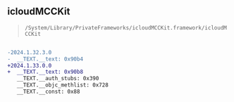## icloudMCCKit

> `/System/Library/PrivateFrameworks/icloudMCCKit.framework/icloudMCCKit`

```diff

-2024.1.32.3.0
-  __TEXT.__text: 0x90b4
+2024.1.33.0.0
+  __TEXT.__text: 0x90b8
   __TEXT.__auth_stubs: 0x390
   __TEXT.__objc_methlist: 0x728
   __TEXT.__const: 0x88

```

